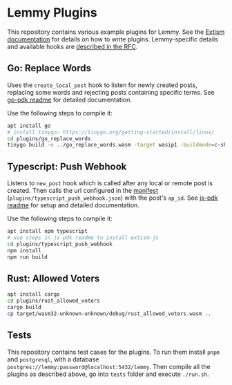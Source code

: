 # Lemmy Plugins

This repository contains various example plugins for Lemmy. See the [Extism documentation](https://extism.org/docs/quickstart/plugin-quickstart) for details on how to write plugins. Lemmy-specific details and available hooks are [described in the RFC](https://github.com/LemmyNet/rfcs/pull/8/files).

## Go: Replace Words

Uses the `create_local_post` hook to listen for newly created posts, replacing some words and rejecting posts containing specific terms. See [go-pdk readme](https://github.com/extism/go-pdk#readme) for detailed documentation.

Use the following steps to compile it:

```bash
apt install go
# install tinygo: https://tinygo.org/getting-started/install/linux/
cd plugins/go_replace_words
tinygo build -o ../go_replace_words.wasm -target wasip1 -buildmode=c-shared main.go
```

## Typescript: Push Webhook

Listens to `new_post` hook which is called after any local or remote post is created. Then calls the url configured in the [manifest](https://extism.org/docs/concepts/manifest/) (`plugins/typescript_push_webhook.json`) with the post's `ap_id`. See [js-pdk readme](https://github.com/extism/js-pdk#readme) for setup and detailed documentation.

Use the following steps to compile it:

```bash
apt install npm typescript
# use steps in js-pdk readme to install extism-js
cd plugins/typescript_push_webhook
npm install
npm run build
```

## Rust: Allowed Voters


```bash
apt install cargo
cd plugins/rust_allowed_voters
cargo build
cp target/wasm32-unknown-unknown/debug/rust_allowed_voters.wasm ..
```
## Tests

This repository contains test cases for the plugins. To run them install `pnpm` and `postgresql`, with a database `postgres://lemmy:password@localhost:5432/lemmy`. Then compile all the plugins as described above, go into `tests` folder and execute `./run.sh`.
